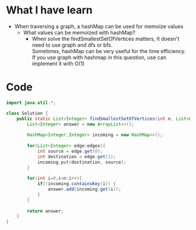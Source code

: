 # What I have learn
- When traversing a graph, a hashMap can be used for memoize values
  - What values can be memoized with hashMap?
    - When solve the findSmallestSetOfVertices matters, It doesn't need to use graph and dfs or bfs. <br/>
      Sometimes, hashMap can be very useful for the time efficiency. If you use graph with hashmap in this question, 
      use can implement it with O(1)


# Code

```Java
import java.util.*;

class Solution {
    public static List<Integer> findSmallestSetOfVertices(int n, List<List<Integer>> edges) {
        List<Integer> answer = new ArrayList<>();
        
        HashMap<Integer,Integer> incoming = new HashMap<>();
        
        for(List<Integer> edge:edges){
            int source = edge.get(0);
            int destination = edge.get(1);
            incoming.put(destination, source);
        }
        
        for(int i=0;i<n;i++){
            if(!incoming.containsKey(i)) {
                answer.add(incoming.get(i));
            }
        }
        
        return answer;
    }
}

```